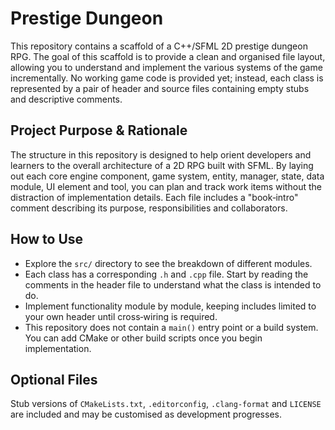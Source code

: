 # Prestige Dungeon

This repository contains a scaffold of a C++/SFML 2D prestige dungeon RPG. The goal of this scaffold is to provide a clean and organised file layout, allowing you to understand and implement the various systems of the game incrementally. No working game code is provided yet; instead, each class is represented by a pair of header and source files containing empty stubs and descriptive comments.

## Project Purpose & Rationale

The structure in this repository is designed to help orient developers and learners to the overall architecture of a 2D RPG built with SFML. By laying out each core engine component, game system, entity, manager, state, data module, UI element and tool, you can plan and track work items without the distraction of implementation details. Each file includes a "book‑intro" comment describing its purpose, responsibilities and collaborators.

## How to Use

* Explore the `src/` directory to see the breakdown of different modules.
* Each class has a corresponding `.h` and `.cpp` file. Start by reading the comments in the header file to understand what the class is intended to do.
* Implement functionality module by module, keeping includes limited to your own header until cross‑wiring is required.
* This repository does not contain a `main()` entry point or a build system. You can add CMake or other build scripts once you begin implementation.

## Optional Files

Stub versions of `CMakeLists.txt`, `.editorconfig`, `.clang-format` and `LICENSE` are included and may be customised as development progresses.

